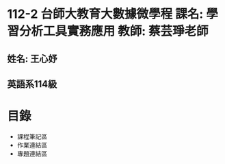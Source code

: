 112-2 台師大教育大數據微學程
課名: 學習分析工具實務應用
教師: 蔡芸琤老師
================
姓名: 王心妤
--------------
英語系114級
----------------
目錄
====
* 課程筆記區
* 作業連結區
* 專題連結區
